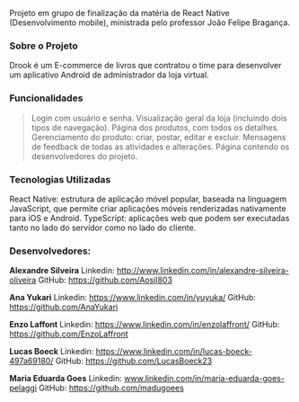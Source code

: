 Projeto em grupo de finalização da matéria de React Native (Desenvolvimento mobile), ministrada pelo professor João Felipe Bragança.

### Sobre o Projeto

Drook é um E-commerce de livros que contratou o time para desenvolver um aplicativo Android de administrador da loja virtual.


### Funcionalidades

> Login com usuário e senha.
> Visualização geral da loja (incluindo dois tipos de navegação).
> Página dos produtos, com todos os detalhes.
> Gerenciamento do produto: criar, postar, editar e excluir.
> Mensagens de feedback de todas as atividades e alterações.
> Página contendo os desenvolvedores do projeto.


### Tecnologias Utilizadas

React Native: estrutura de aplicação móvel popular, baseada na linguagem JavaScript, que permite criar aplicações móveis renderizadas nativamente para iOS e Android.
TypeScript: aplicações web que podem ser executadas tanto no lado do servidor como no lado do cliente.

### Desenvolvedores:

**Alexandre Silveira**
Linkedin: http://www.linkedin.com/in/alexandre-silveira-oliveira
GitHub: https://github.com/Aosil803

**Ana Yukari**
Linkedin: https://www.linkedin.com/in/yuyuka/
GitHub: https://github.com/AnaYukari

**Enzo Laffont**
Linkedin: https://www.linkedin.com/in/enzolaffront/
GitHub: https://github.com/EnzoLaffront

**Lucas Boeck**
Linkedin: https://www.linkedin.com/in/lucas-boeck-497a69180/
GitHub: https://github.com/LucasBoeck23

**Maria Eduarda Goes**
Linkedin: www.linkedin.com/in/maria-eduarda-goes-pelaggi
GitHub: https://github.com/madugoees

